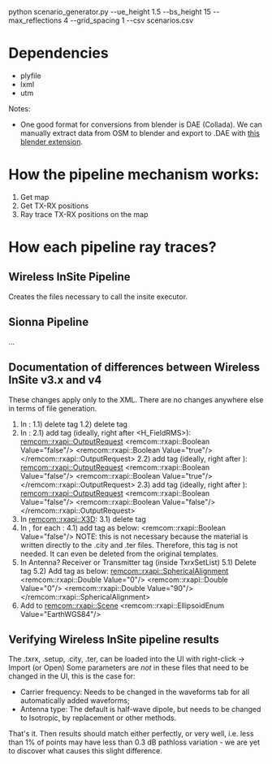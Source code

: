 python scenario_generator.py --ue_height 1.5 --bs_height 15 --max_reflections 4 --grid_spacing 1 --csv scenarios.csv

# Dependencies

- plyfile
- lxml
- utm

Notes:
- One good format for conversions from blender is DAE (Collada). 
  We can manually extract data from OSM to blender and export to .DAE with 
  [this blender extension](https://github.com/gregdavisd/DAEBlend). 


# How the pipeline mechanism works:

1. Get map
2. Get TX-RX positions
3. Ray trace TX-RX positions on the map

# How each pipeline ray traces?

## Wireless InSite Pipeline

Creates the files necessary to call the insite executor.

## Sionna Pipeline

...





## Documentation of differences between Wireless InSite v3.x and v4

These changes apply only to the XML.
There are no changes anywhere else in terms of file generation.

1) In <APGAccelerationParameters>:
   1.1) delete tag <BinaryOutputRate>
   1.2) delete tag <WriteDB>
2) In <OutputRequest>:
   2.1) add tag <MaximumPermissibleExposure> (ideally, right after <H_FieldRMS>):
            <MaximumPermissibleExposure>
              <remcom::rxapi::OutputRequest>
                <Requested>
                  <remcom::rxapi::Boolean Value="false"/>
                </Requested>
                <ValidForModel>
                  <remcom::rxapi::Boolean Value="true"/>
                </ValidForModel>
              </remcom::rxapi::OutputRequest>
            </MaximumPermissibleExposure>
   2.2) add tag <PathStorageForRerun> (ideally, right after <PathLoss>):
            <PathStorageForRerun>
              <remcom::rxapi::OutputRequest>
                <Requested>
                  <remcom::rxapi::Boolean Value="false"/>
                </Requested>
                <ValidForModel>
                  <remcom::rxapi::Boolean Value="true"/>
                </ValidForModel>
              </remcom::rxapi::OutputRequest>
            </PathStorageForRerun>
   2.3) add tag <SParameter> (ideally, right after <ReceivedPower>):
            <SParameter>
              <remcom::rxapi::OutputRequest>
                <Requested>
                  <remcom::rxapi::Boolean Value="false"/>
                </Requested>
                <ValidForModel>
                  <remcom::rxapi::Boolean Value="false"/>
                </ValidForModel>
              </remcom::rxapi::OutputRequest>
            </SParameter>
3) In <remcom::rxapi::X3D>:
   3.1) delete tag <TerminalRefraction>
4) In <MaterialList>, for each <Material>:
   4.1) add tag <Volumetric> as below:
                            <Volumetric>
                              <remcom::rxapi::Boolean Value="false"/>
                            </Volumetric>
        NOTE: this is not necessary because the material is written directly to the
        .city and .ter files. Therefore, this tag is not needed. 
        It can even be deleted from the original templates.
5) In Antenna? Receiver or Transmitter tag (inside TxrxSetList)
  5.1) Delete tag <AntennaRotations>
  5.2) Add tag <AntennaAlignment> as below:
                    <AntennaAlignment>
                      <remcom::rxapi::SphericalAlignment>
                        <Phi>
                          <remcom::rxapi::Double Value="0"/>
                        </Phi>
                        <Roll>
                          <remcom::rxapi::Double Value="0"/>
                        </Roll>
                        <Theta>
                          <remcom::rxapi::Double Value="90"/>
                        </Theta>
                      </remcom::rxapi::SphericalAlignment>
                    </AntennaAlignment>
6) Add <Ellipsoid> to <remcom::rxapi::Scene>
        <Ellipsoid>
          <remcom::rxapi::EllipsoidEnum Value="EarthWGS84"/>
        </Ellipsoid>


## Verifying Wireless InSite pipeline results

The .txrx, .setup, .city, .ter, can be loaded into the UI with right-click -> Import (or Open)
Some parameters are *not* in these files that need to be changed in the UI, this is the case for:
- Carrier frequency: Needs to be changed in the waveforms tab for all automatically added waveforms;
- Antenna type: The default is half-wave dipole, but needs to be changed to Isotropic, by replacement or other methods. 

That's it. Then results should match either perfectly, or very well, i.e. less than 1% of points may have less than 0.3 dB pathloss variation - we are yet to discover what causes this slight difference. 